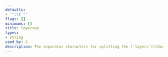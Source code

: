 ```yaml
---
defaults:
- '":\t "'
flags: []
minimums: []
title: layersep
types:
- string
used_by: G
description: The separator characters for splitting the [`layers`](/docs/attrs/layers/) attribute into a list of layer names.
---
```

